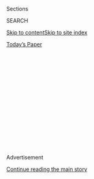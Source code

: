 <div id="app">

<div>

<div>

<div>

<div class="NYTAppHideMasthead css-1q2w90k e1suatyy0">

<div class="section css-ui9rw0 e1suatyy2">

<div class="css-eph4ug er09x8g0">

<div class="css-6n7j50">

</div>

<span class="css-1dv1kvn">Sections</span>

<div class="css-10488qs">

<span class="css-1dv1kvn">SEARCH</span>

</div>

[Skip to content](#site-content)[Skip to site
index](#site-index)

</div>

<div class="css-10698na e1huz5gh0">

</div>

</div>

<div id="masthead-bar-one" class="section hasLinks css-15hmgas e1csuq9d3">

<div class="css-uqyvli e1csuq9d0">

</div>

<div class="css-1uqjmks e1csuq9d1">

</div>

<div class="css-9e9ivx">

[](https://myaccount.nytimes.com/auth/login?response_type=cookie&client_id=vi)

</div>

<div class="css-1bvtpon e1csuq9d2">

[Today’s
Paper](https://www.nytimes.com/section/todayspaper)

</div>

</div>

</div>

</div>

<div data-aria-hidden="false">

<div id="site-content" data-role="main">

<div>

<div class="css-1aor85t" style="opacity:0.000000001;z-index:-1;visibility:hidden">

<div class="css-1hqnpie">

<div class="css-epjblv">

<span class="css-17xtcya">[Opinion](/section/opinion)</span><span class="css-x15j1o">|</span><span class="css-fwqvlz">Trump
Doesn’t Need the Most Votes. What if He Doesn’t Even Want
Them?</span>

</div>

<div class="css-k008qs">

<div class="css-1iwv8en">

<span class="css-18z7m18"></span>

<div>

</div>

</div>

<span class="css-1n6z4y">https://nyti.ms/33oVDXK</span>

<div class="css-1705lsu">

<div class="css-4xjgmj">

<div class="css-4skfbu" data-role="toolbar" data-aria-label="Social Media Share buttons, Save button, and Comments Panel with current comment count" data-testid="share-tools">

  - 
  - 
  - 
  - 
    
    <div class="css-6n7j50">
    
    </div>

  - 
  - 

</div>

</div>

</div>

</div>

</div>

</div>

<div id="NYT_TOP_BANNER_REGION" class="css-13pd83m">

</div>

<div id="top-wrapper" class="css-1sy8kpn">

<div id="top-slug" class="css-l9onyx">

Advertisement

</div>

[Continue reading the main
story](#after-top)

<div class="ad top-wrapper" style="text-align:center;height:100%;display:block;min-height:250px">

<div id="top" class="place-ad" data-position="top" data-size-key="top">

</div>

</div>

<div id="after-top">

</div>

</div>

<div>

<div class="css-v5btjw etb61u70">

<div class="css-v05ibm etb61u71">

[Opinion](/section/opinion)

</div>

</div>

<div id="sponsor-wrapper" class="css-1hyfx7x">

<div id="sponsor-slug" class="css-19vbshk">

Supported by

</div>

[Continue reading the main
story](#after-sponsor)

<div id="sponsor" class="ad sponsor-wrapper" style="text-align:center;height:100%;display:block">

</div>

<div id="after-sponsor">

</div>

</div>

<div class="css-186x18t">

</div>

<div class="css-1vkm6nb ehdk2mb0">

# Trump Doesn’t Need the Most Votes. What if He Doesn’t Even Want Them?

</div>

Government of the minority, chosen by a minority, on behalf of a
minority, is not what Lincoln had in mind at Gettysburg.

<div class="css-18e8msd">

<div class="css-vp77d3 epjyd6m0">

<div class="css-1p10dcb ey68jwv0" data-aria-hidden="true">

[![Jamelle
Bouie](https://static01.nyt.com/images/2019/01/24/opinion/jamelle-bouie/jamelle-bouie-thumbLarge-v3.png
"Jamelle Bouie")](https://www.nytimes.com/column/jamelle-bouie)

</div>

<div class="css-1baulvz">

By [<span class="css-1baulvz last-byline" itemprop="name">Jamelle
Bouie</span>](https://www.nytimes.com/column/jamelle-bouie)

<div class="css-8atqhb">

Opinion Columnist

</div>

</div>

</div>

  - Aug. 4,
    2020

  - 
    
    <div class="css-4xjgmj">
    
    <div class="css-pvvomx" data-role="toolbar" data-aria-label="Social Media Share buttons, Save button, and Comments Panel with current comment count" data-testid="share-tools">
    
      - 
      - 
      - 
      - 
        
        <div class="css-6n7j50">
        
        </div>
    
      - 
      - 
    
    </div>
    
    </div>

</div>

<div class="css-79elbk" data-testid="photoviewer-wrapper">

<div class="css-z3e15g" data-testid="photoviewer-wrapper-hidden">

</div>

<div class="css-1a48zt4 ehw59r15" data-testid="photoviewer-children">

![<span class="css-cnj6d5 e1z0qqy90" itemprop="copyrightHolder"><span class="css-1ly73wi e1tej78p0">Credit...</span><span><span>Damon
Winter/The New York
Times</span></span></span>](https://static01.nyt.com/images/2020/08/04/opinion/04bouie/merlin_114069913_00b3f249-1710-471a-89bb-9679af440615-articleLarge.jpg?quality=75&auto=webp&disable=upscale)

</div>

</div>

</div>

<div class="section meteredContent css-1r7ky0e" name="articleBody" itemprop="articleBody">

<div class="css-1fanzo5 StoryBodyCompanionColumn">

<div class="css-53u6y8">

Nearly everyone involved in reporting on, analyzing or forecasting the
upcoming presidential election agrees that Donald Trump could win
another term in office. But no one save his most dedicated sycophants
thinks he could do so with a majority of the public on his side. We have
accepted, as a matter of course, that Trump could be constitutionally
re-elected through the Electoral College, but not democratically
selected by the voting public.

That’s how he won in 2016, and the reason is straightforward. Enough of
the president’s base is concentrated in swing states like Florida,
Michigan, Pennsylvania and Wisconsin. Because of that fact, he can lose
by [as many as five million
votes](https://www.nbcnews.com/politics/2020-election/how-trump-could-lose-5-million-votes-still-win-2020-n1031601)
and still win an Electoral College majority.

As much as this contradicts our democratic expectations, you can imagine
a scenario where, aware of his minority position, Trump governed with an
eye toward consensus and popular legitimacy. The Electoral College
misfire would have been a problem, but not a dangerous one. Instead,
President Trump and his allies embraced this plainly anti-democratic
feature of our political system to liberate themselves from majoritarian
politics and coalition building. It’s not just that they *can* win with
a plurality, but that they intend to, with no interest in persuading the
majority of American voters and no concern for the consequences of that
choice.

</div>

</div>

<div>

</div>

<div class="css-1fanzo5 StoryBodyCompanionColumn">

<div class="css-53u6y8">

It was clear from the start of his administration that Trump saw his
Electoral College advantage as license for an intentionally divisive
style of politics, stoking anger and racial prejudice whenever it seemed
politically advantageous. He bases key governing decisions on whether he
won a state or group of states in the previous election. If the United
States does not have a national strategy for the pandemic, it is at
least in part because — as a report in Vanity Fair suggests — the
administration originally believed the problem was [restricted to “blue”
states.](https://www.vanityfair.com/news/2020/07/how-jared-kushners-secret-testing-plan-went-poof-into-thin-air)

</div>

</div>

<div class="css-1fanzo5 StoryBodyCompanionColumn">

<div class="css-53u6y8">

All of this has obviously carried over into the president’s re-election
campaign. Trump has made no attempt to win a majority of voters, no
effort to bring a skeptical public to his side. Instead, he has directed
his energy toward suppressing opposition in hopes of winning by
technical knockout for a second time. His chief target right now is the
United States Postal Service, whose operation, it almost goes without
saying, is critical for the success of mail-in voting.

Because it lowers the barrier to participation and encourages modestly
higher turnout, Trump sees vote-by-mail as a threat. “MAIL-IN VOTING
WILL LEAD TO MASSIVE FRAUD AND ABUSE,” [he
tweeted](https://twitter.com/realdonaldtrump/status/1266172570983940101?s=21)
several months ago in a typical attack. “IT WILL ALSO LEAD TO THE END OF
OUR GREAT REPUBLICAN PARTY. WE CAN NEVER LET THIS TRAGEDY BEFALL OUR
NATION.”

Similarly, after Nevada approved a plan on Monday to send [mail-in
ballots to all active
voters](https://www.cnn.com/2020/08/03/politics/nevada-mail-ballots-registered-voters/index.html)
in November, [Trump
denounced](https://twitter.com/realdonaldtrump/status/1290250416278532096?s=21)
the plan as an “illegal late night coup” that will “make it impossible
for Republicans to win the state.”

As if to make his attacks reality, Trump has taken steps to undercut the
Postal Service. His newly installed postmaster general — Louis DeJoy, [a
major campaign
donor](https://www.nytimes.com/2020/07/31/us/politics/trump-usps-mail-delays.html)
— has [imposed new
rules](https://www.washingtonpost.com/business/2020/07/14/postal-service-trump-dejoy-delay-mail/)
that greatly reduce the flow of mail. In some parts of the country,
[like Philadelphia](https://t.co/MPqSHlXP1P), mail collection and
delivery has slowed down considerably. For a critical city in a critical
swing state, this is deeply concerning.

</div>

</div>

<div class="css-1fanzo5 StoryBodyCompanionColumn">

<div class="css-53u6y8">

The Republican Party is all in on the effort to keep the anti-Trump
public from casting anti-Trump votes. The Republican National Committee
has [established a
program](https://www.nytimes.com/2020/05/18/us/Voting-republicans-trump.html)
to “protect the vote” by monitoring polling places, challenging voters
deemed suspicious and blocking efforts to expand vote-by-mail or relax
voting restrictions. The Trump campaign, likewise, is suing to shape
mail-in voting in a way that might give the president a strategic
advantage. In Pennsylvania, for example, it wants [to keep
voters](https://www.inquirer.com/politics/election/trump-campaign-lawsuit-pennsylvania-mail-ballots-20200629.html)
from using officially designated drop boxes for their ballots, forcing
them to go through the mail system.

There are still other ways in which Trump is trying to optimize for
minoritarian victories. On Monday, his Census Bureau announced it would
[end all counting efforts a month
early](https://www.npr.org/2020/08/03/898548910/census-cut-short-a-month-rushes-to-finish-all-counting-efforts-by-sept-30),
in order to “accelerate completion of data collection and apportionment
counts.” It’s a last-minute change that threatens the accuracy of the
census, and there’s a strong chance that any undercount will
disadvantage Black and immigrant communities, robbing them of resources
and representation that will go, instead, to whiter and more rural
areas. This won’t affect the upcoming election, but it would shape
American politics for the next decade in the Republican Party’s favor.

If all of this succeeds — if he sabotages voting just enough to eke out
another Electoral College victory — then Trump will be the first
president since the advent of a presidential “popular vote” to win two
terms without also winning the most votes. It would be the third such
misfire since 2000, another instance in which Democrats won the largest
share of voters without winning power.

<div class="css-1q1hscp">

<div class="css-1xk4eoy">

<div id="JBO">

</div>

</div>

</div>

Yes, everyone knows the rules of American presidential elections. But
those rules survived, in part, because this divergence was extremely
rare. Before the 2000 election, it had happened only three times: 1824,
1876 and 1888. The Electoral College may not have been the most modern
way to conduct a national election, but its outcomes did not
consistently violate our democratic intuitions, our collective
expectation that one person equals one vote.

For Trump to win, again, without winning the most votes would shatter
whatever remaining faith millions of Americans have in the political
system. Our simmering legitimacy crisis would almost certainly heat to a
boil. After such an outcome, how could you say this was a democracy? How
could you say, if you prefer the terminology of the 18th century
instead, that this was a republic?

It is true our system was meant to hedge against the “tyranny of the
majority.” But that’s why it has multiple and overlapping spheres of
representation. The goal was balance, not a system where the arbitrary
distribution of voters could meet the abuse of power to produce an
almost permanent advantage for one side over the other. *That* is the
tyranny of the minority, which is just another way of saying tyranny.

</div>

</div>

<div>

</div>

<div class="css-1fanzo5 StoryBodyCompanionColumn">

<div class="css-53u6y8">

*The Times is committed to publishing* [*a diversity of
letters*](https://www.nytimes.com/2019/01/31/opinion/letters/letters-to-editor-new-york-times-women.html)
*to the editor. We’d like to hear what you think about this or any of
our articles. Here are some*
[*tips*](https://help.nytimes.com/hc/en-us/articles/115014925288-How-to-submit-a-letter-to-the-editor)*.
And here's our email:*
[*letters@nytimes.com*](mailto:letters@nytimes.com)*.*

*Follow The New York Times Opinion section on*
[*Facebook*](https://www.facebook.com/nytopinion)*,* [*Twitter
(@NYTopinion)*](http://twitter.com/NYTOpinion) *and*
[*Instagram*](https://www.instagram.com/nytopinion/)*.*

</div>

</div>

</div>

<div>

</div>

<div>

</div>

<div>

</div>

<div>

<div id="bottom-wrapper" class="css-1ede5it">

<div id="bottom-slug" class="css-l9onyx">

Advertisement

</div>

[Continue reading the main
story](#after-bottom)

<div id="bottom" class="ad bottom-wrapper" style="text-align:center;height:100%;display:block;min-height:90px">

</div>

<div id="after-bottom">

</div>

</div>

</div>

</div>

</div>

## Site Index

<div>

</div>

## Site Information Navigation

  - [© <span>2020</span> <span>The New York Times
    Company</span>](https://help.nytimes.com/hc/en-us/articles/115014792127-Copyright-notice)

<!-- end list -->

  - [NYTCo](https://www.nytco.com/)
  - [Contact
    Us](https://help.nytimes.com/hc/en-us/articles/115015385887-Contact-Us)
  - [Work with us](https://www.nytco.com/careers/)
  - [Advertise](https://nytmediakit.com/)
  - [T Brand Studio](http://www.tbrandstudio.com/)
  - [Your Ad
    Choices](https://www.nytimes.com/privacy/cookie-policy#how-do-i-manage-trackers)
  - [Privacy](https://www.nytimes.com/privacy)
  - [Terms of
    Service](https://help.nytimes.com/hc/en-us/articles/115014893428-Terms-of-service)
  - [Terms of
    Sale](https://help.nytimes.com/hc/en-us/articles/115014893968-Terms-of-sale)
  - [Site
    Map](https://spiderbites.nytimes.com)
  - [Help](https://help.nytimes.com/hc/en-us)
  - [Subscriptions](https://www.nytimes.com/subscription?campaignId=37WXW)

</div>

</div>

</div>

</div>
